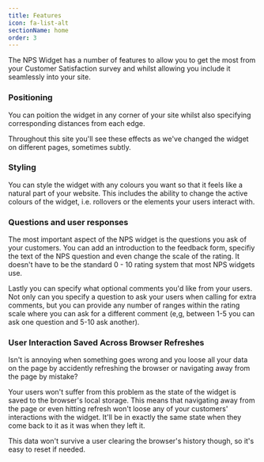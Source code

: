 ```yaml
---
title: Features
icon: fa-list-alt
sectionName: home
order: 3
---
```


The NPS Widget has a number of features to allow you to get the most from your Customer Satisfaction survey and whilst allowing you include it seamlessly into your site.

### Positioning

You can poition the widget in any corner of your site whilst also specifying corresponding distances from each edge.

Throughout this site you'll see these effects as we've changed the widget on different pages, sometimes subtly.

### Styling
You can style the widget with any colours you want so that it feels like a natural part of your website. This includes the ability to change the active colours of the widget, i.e. rollovers or the elements your users interact with.

### Questions and user responses

The most important aspect of the NPS widget is the questions you ask of your customers. You can add an introduction to the feedback form, specifiy the text of the NPS question and even change the scale of the rating. It doesn't have to be the standard 0 - 10 rating system that most NPS widgets use.

Lastly you can specify what optional comments you'd like from your users. Not only can you specify a question to ask your users when calling for extra comments, but you can provide any number of ranges within the rating scale where you can ask for a different comment (e,g, between 1-5 you can ask one question and 5-10 ask another).

### User Interaction Saved Across Browser Refreshes

Isn't is annoying when something goes wrong and you loose all your data on the page by accidently refreshing the browser or navigating away from the page by mistake?

Your users won't suffer from this problem as the state of the widget is saved to the browser's local storage. This means that navigating away from the page or even hitting refresh won't loose any of your customers' interactions with the widget. It'll be in exactly the same state when they come back to it as it was when they left it.

This data won't survive a user clearing the browser's history though, so it's easy to reset if needed.
